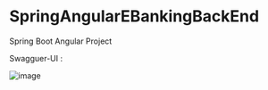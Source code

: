 # SpringAngularEBankingBackEnd
Spring Boot Angular Project

Swagguer-UI :

![image](https://user-images.githubusercontent.com/39586770/168066797-8e9fd566-bb49-4aae-b2e1-a8597e220db6.png)



